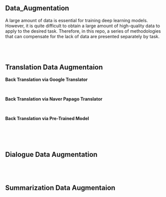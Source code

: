 ## Data_Augmentation
A large amount of data is essential for training deep learning models. However, it is quite difficult to obtain a large amount of high-quality data to apply to the desired task. Therefore, in this repo, a series of methodologies that can compensate for the lack of data are presented separately by task.

<br>
<br>

## Translation Data Augmentaion

**Back Translation via Google Translator**

<br>

**Back Translation via Naver Papago Translator**

<br>

**Back Translation via Pre-Trained Model**

<br>

<br>
<br>

## Dialogue Data Augmentation



<br>
<br>


## Summarization Data Augmentaion

<br>
